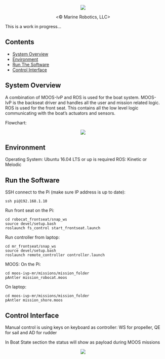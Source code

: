 <p align="center"><img src="https://user-images.githubusercontent.com/47678311/134843035-bf94204a-1e1a-4baa-b05a-0608b420d87e.png"></p>
<p align="center"><© Marine Robotics, LLC></p>

This is a work in progress...

## Contents

- [System Overview](#system-overview)
- [Environment](#environment)
- [Run The Software](#run-the-software)
- [Control Interface](#control-interface)

## System Overview

A combination of MOOS-IvP and ROS is used for the boat system. MOOS-IvP is the backseat driver and handles all the user and mission related logic. ROS is used for the front seat. This contains all the low level logic communicating with the boat’s actuators and sensors.

Flowchart:
<p align="center"><img src="https://user-images.githubusercontent.com/47678311/134934079-bc020045-4d39-49ab-9f9b-42817a68920d.png"></p>

## Environment
Operating System: Ubuntu 16.04 LTS or up is required
ROS: Kinetic or Melodic

## Run the Software

SSH connect to the Pi (make sure IP address is up to date):
```
ssh pi@192.168.1.10
```
Run front seat on the Pi:
```
cd robocat_frontseat/snap_ws
source devel/setup.bash
roslaunch fs_control start_frontseat.launch
```
Run controller from laptop:
```
cd mr_frontseat/snap_ws
source devel/setup.bash
roslaunch remote_controller controller.launch
```
MOOS:
On the Pi:
```
cd moos-ivp-mr/missions/mission_folder
pAntler mission_robocat.moos
```
On laptop:
```
cd moos-ivp-mr/missions/mission_folder
pAntler mission_shore.moos
```
## Control Interface
Manual control is using keys on keyboard as controller:
WS for propeller, QE for sail and AD for rudder

In Boat State section the status will show as payload during MOOS missions
<p align="center"><img src="https://user-images.githubusercontent.com/47678311/134934203-96bc625d-c441-46ac-a2cf-9d8e144e75be.png"></p>
